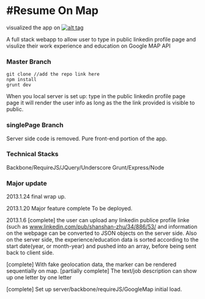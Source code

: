 #Resume On Map
===========
visualized the app on 
[![alt tag](https://raw2.github.com/shanshanzhu/resumeOnMap/master/client/img/screenShot.png)](http://shanshanzhu.github.io)

A full stack webapp to allow user to type in public linkedin profile
page and visulize their work experience and education on Google MAP API
### Master Branch

```
git clone //add the repo link here
npm install 
grunt dev
```
When you local server is set up:
type in the public linkedin profile page page
it will render the user info as long as the the link provided is visible to public.


### singlePage Branch
Server side code is removed.
Pure front-end portion of the app.



### Technical Stacks
Backbone/RequireJS/JQuery/Underscore
Grunt/Express/Node


### Major update
2013.1.24
final wrap up.

2013.1.20
Major feature complete
To be deployed.

2013.1.6
[complete] the user can upload any linkedin publice profile linke (such as www.linkedin.com/pub/shanshan-zhu/34/886/53/ and information on the webpage can be converted to JSON objects on the server side. Also on the server side, the experience/education data is sorted according to the start date(year, or month-year) and pushed into an array, before being sent back to client side. 

[complete] With fake geolocation data, the marker can be rendered sequentially on map.
[partially complete] The text/job description can show up one letter by one letter

[complete] Set up server/backbone/requireJS/GoogleMap initial load.

